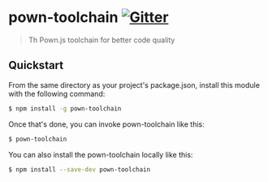 # pown-toolchain [![Gitter](https://img.shields.io/gitter/room/nwjs/nw.js.svg)](https://gitter.im/pownjs/Lobby)

> Th Pown.js toolchain for better code quality

## Quickstart

From the same directory as your project's package.json, install this module with the following command:

```sh
$ npm install -g pown-toolchain
```

Once that's done, you can invoke pown-toolchain like this:

```sh
$ pown-toolchain
```

You can also install the pown-toolchain locally like this:

```sh
$ npm install --save-dev pown-toolchain
```
